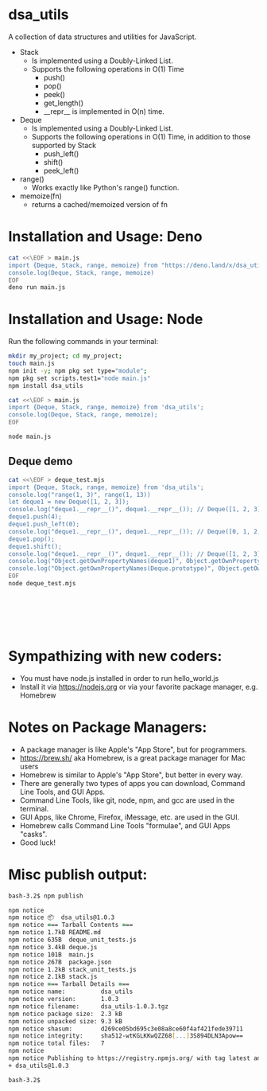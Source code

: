 # dsa_utils
A collection of data structures and utilities for JavaScript.
- Stack
    - Is implemented using a Doubly-Linked List.
    - Supports the following operations in O(1) Time
        - push()
        - pop()
        - peek()
        - get_length()
        - <div>__repr__ is implemented in O(n) time. </div>
- Deque 
    - Is implemented using a Doubly-Linked List.
    - Supports the following operations in O(1) Time, in addition to those supported by Stack
        - push_left()
        - shift()
        - peek_left()
- range()
    - Works exactly like Python's range() function.
- memoize(fn)
    - returns a cached/memoized version of fn


# Installation and Usage: Deno
```bash
cat <<\EOF > main.js
import {Deque, Stack, range, memoize} from "https://deno.land/x/dsa_utils@v0.0.2.3/main.js"
console.log(Deque, Stack, range, memoize)
EOF
deno run main.js
```

# Installation and Usage: Node
Run the following commands in your terminal:
``` zsh
mkdir my_project; cd my_project;
touch main.js
npm init -y; npm pkg set type="module";
npm pkg set scripts.test1="node main.js"
npm install dsa_utils

cat <<\EOF > main.js
import {Deque, Stack, range, memoize} from 'dsa_utils';
console.log(Deque, Stack, range, memoize);
EOF

node main.js
```

## Deque demo
```bash
cat <<\EOF > deque_test.mjs
import {Deque, Stack, range, memoize} from 'dsa_utils';
console.log("range(1, 3)", range(1, 13))
let deque1 = new Deque([1, 2, 3]);
console.log("deque1.__repr__()", deque1.__repr__()); // Deque([1, 2, 3])
deque1.push(4);
deque1.push_left(0);
console.log("deque1.__repr__()", deque1.__repr__()); // Deque([0, 1, 2, 3, 4])
deque1.pop();
deque1.shift();
console.log("deque1.__repr__()", deque1.__repr__()); // Deque([1, 2, 3])
console.log("Object.getOwnPropertyNames(deque1)", Object.getOwnPropertyNames(deque1))
console.log("Object.getOwnPropertyNames(Deque.prototype)", Object.getOwnPropertyNames(Deque.prototype))
EOF
node deque_test.mjs
```


<br/>
<br/>
<br/>
<br/>

# Sympathizing with new coders:
- You must have node.js installed in order to run hello_world.js
- Install it via https://nodejs.org or via your favorite package manager, e.g. Homebrew

# Notes on Package Managers:
- A package manager is like Apple's "App Store", but for programmers. 
- https://brew.sh/ aka Homebrew, is a great package manager for Mac users
- Homebrew is similar to Apple's "App Store", but better in every way.
- There are generally two types of apps you can download, Command Line Tools, and GUI Apps.
- Command Line Tools, like git, node, npm, and gcc are used in the terminal.
- GUI Apps, like Chrome, Firefox, iMessage, etc. are used in the GUI.
- Homebrew calls Command Line Tools "formulae", and GUI Apps "casks".
- Good luck!


# Misc publish output:
``` zsh
bash-3.2$ npm publish

npm notice 
npm notice 📦  dsa_utils@1.0.3
npm notice === Tarball Contents === 
npm notice 1.7kB README.md          
npm notice 635B  deque_unit_tests.js
npm notice 3.4kB deque.js           
npm notice 101B  main.js            
npm notice 267B  package.json       
npm notice 1.2kB stack_unit_tests.js
npm notice 2.1kB stack.js           
npm notice === Tarball Details === 
npm notice name:          dsa_utils                               
npm notice version:       1.0.3                                   
npm notice filename:      dsa_utils-1.0.3.tgz                     
npm notice package size:  2.3 kB                                  
npm notice unpacked size: 9.3 kB                                  
npm notice shasum:        d269ce05bd695c3e08a8ce60f4af421fede39711
npm notice integrity:     sha512-wtKGLKKwQZZ68[...]3S894DLN3Apow==
npm notice total files:   7                                       
npm notice 
npm notice Publishing to https://registry.npmjs.org/ with tag latest and default access
+ dsa_utils@1.0.3

bash-3.2$ 
```